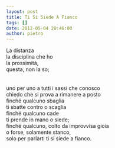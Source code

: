 ```yaml
---
layout: post
title: Ti Si Siede A Fianco
tags: []
date: 2012-05-04 20:46:00
author: pietro
---
```

La distanza<br/>la disciplina che ho<br/>la prossimità,<br/>questa, non la so;<br/><br/><br/>uno per uno a tutti i sassi che conosco<br/>chiedo che si prova a rimanere a posto<br/>finché qualcuno sbaglia<br/>ti sbatte contro o scaglia<br/>finché qualcuno cade<br/>ti prende in mano o siede;<br/>finché qualcuno, colto da improvvisa gioia<br/>o forse, solamente stanco,<br/>solo per parlarti ti si siede a fianco.<br/>
